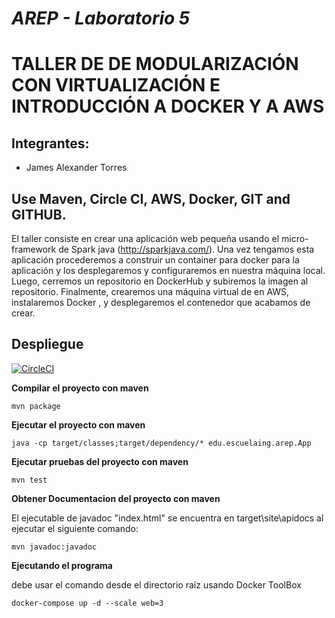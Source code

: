 # *AREP - Laboratorio 5*
# TALLER DE DE MODULARIZACIÓN CON VIRTUALIZACIÓN E INTRODUCCIÓN A DOCKER Y A AWS

## Integrantes:

- James Alexander Torres

## Use Maven, Circle CI, AWS, Docker, GIT and GITHUB.
El taller consiste en crear una aplicación web pequeña usando el micro-framework de Spark java (http://sparkjava.com/). Una vez tengamos esta aplicación procederemos a construir un container para docker para la aplicación y los desplegaremos y configuraremos en nuestra máquina local. Luego, cerremos un repositorio en DockerHub y subiremos la imagen al repositorio. Finalmente, crearemos una máquina virtual de en AWS, instalaremos Docker , y desplegaremos el contenedor que acabamos de crear.

## Despliegue 
[![CircleCI](https://circleci.com/gh/JamesTorres99/laboratorio-AREP-5.svg?style=svg)](https://circleci.com/gh/JamesTorres99/laboratorio-AREP-5)

**Compilar el proyecto con maven**
```
mvn package
```

**Ejecutar el proyecto con maven**
```
java -cp target/classes;target/dependency/* edu.escuelaing.arep.App

```

**Ejecutar pruebas del proyecto con maven**
```
mvn test
```

**Obtener Documentacion del proyecto con maven**

El ejecutable de javadoc "index.html" se encuentra en target\site\apidocs al ejecutar el siguiente comando:
```
mvn javadoc:javadoc
```

**Ejecutando el programa**

debe usar el comando desde el directorio raíz usando Docker ToolBox
```
docker-compose up -d --scale web=3
```